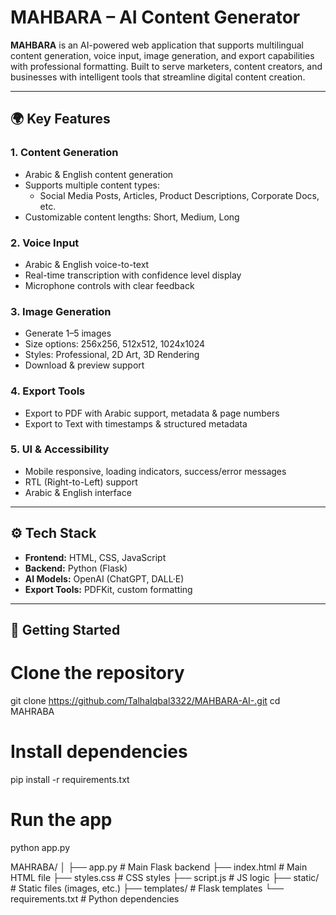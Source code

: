 # MAHBARA – AI Content Generator

**MAHBARA** is an AI-powered web application that supports multilingual content generation, voice input, image generation, and export capabilities with professional formatting. Built to serve marketers, content creators, and businesses with intelligent tools that streamline digital content creation.

---

## 🌍 Key Features

### 1. Content Generation
- Arabic & English content generation
- Supports multiple content types:
  - Social Media Posts, Articles, Product Descriptions, Corporate Docs, etc.
- Customizable content lengths: Short, Medium, Long

### 2. Voice Input
- Arabic & English voice-to-text
- Real-time transcription with confidence level display
- Microphone controls with clear feedback

### 3. Image Generation
- Generate 1–5 images
- Size options: 256x256, 512x512, 1024x1024
- Styles: Professional, 2D Art, 3D Rendering
- Download & preview support

### 4. Export Tools
- Export to PDF with Arabic support, metadata & page numbers
- Export to Text with timestamps & structured metadata

### 5. UI & Accessibility
- Mobile responsive, loading indicators, success/error messages
- RTL (Right-to-Left) support
- Arabic & English interface

---

## ⚙️ Tech Stack

- **Frontend:** HTML, CSS, JavaScript
- **Backend:** Python (Flask)
- **AI Models:** OpenAI (ChatGPT, DALL·E)
- **Export Tools:** PDFKit, custom formatting

---

## 🚀 Getting Started

# Clone the repository
git clone https://github.com/TalhaIqbal3322/MAHBARA-AI-.git
cd MAHRABA

# Install dependencies
pip install -r requirements.txt

# Run the app
python app.py


MAHRABA/
│
├── app.py               # Main Flask backend
├── index.html           # Main HTML file
├── styles.css           # CSS styles
├── script.js            # JS logic
├── static/              # Static files (images, etc.)
├── templates/           # Flask templates
└── requirements.txt     # Python dependencies

